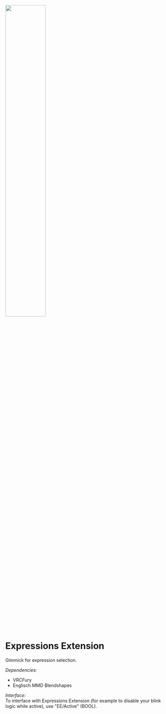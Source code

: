 <a href="https://buddyworks.wtf"><img width=50% src="https://splash.buddyworks.wtf/tckAqsHD.png"></img></a>  
# Expressions Extension
Gimmick for expression selection.  

*Dependencies:*  
- VRCFury  
- Englisch MMD Blendshapes  

*Interface:*  
To interface with Expressions Extension (for example to disable your blink logic while active), use "EE/Active" (BOOL). 